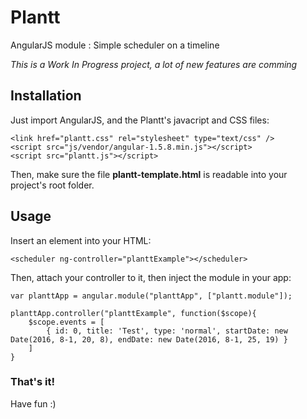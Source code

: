 # Plantt
AngularJS module : Simple scheduler on a timeline

*This is a Work In Progress project, a lot of new features are comming*

## Installation

Just import AngularJS, and the Plantt's javacript and CSS files:

    <link href="plantt.css" rel="stylesheet" type="text/css" />
    <script src="js/vendor/angular-1.5.8.min.js"></script>
    <script src="plantt.js"></script>

Then, make sure the file **plantt-template.html** is readable into your project's root folder.

## Usage

Insert an element **<scheduler>** into your HTML:

    <scheduler ng-controller="planttExample"></scheduler>

Then, attach your controller to it, then inject the module in your app:

    var planttApp = angular.module("planttApp", ["plantt.module"]);

    planttApp.controller("planttExample", function($scope){
        $scope.events = [
            { id: 0, title: 'Test', type: 'normal', startDate: new Date(2016, 8-1, 20, 8), endDate: new Date(2016, 8-1, 25, 19) }
        ]
    }

### That's it!
Have fun :)